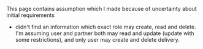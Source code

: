 This page contains assumption which I made because of uncertainty about initial requirements

- didn't find an information which exact role may create, read and delete. I'm assuming user and partner both may read and update (update with some restrictions), and only user may create and delete delivery.
